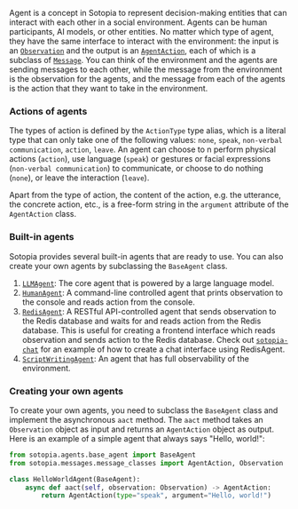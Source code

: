Agent is a concept in Sotopia to represent decision-making entities that can interact with each other in a social environment. Agents can be human participants, AI models, or other entities.  No matter which type of agent, they have the same interface to interact with the environment: the input is an [`Observation`](/python_API/messages/message_classes#observation) and the output is an [`AgentAction`](/python_API/messages/message_classes#agentaction), each of which is a subclass of [`Message`](/python_API/messages/message_classes#message). You can think of the environment and the agents are sending messages to each other, while the message from the environment is the observation for the agents, and the message from each of the agents is the action that they want to take in the environment.

### Actions of agents
The types of action is defined by the `ActionType` type alias, which is a literal type that can only take one of the following values: `none`, `speak`, `non-verbal communication`, `action`, `leave`. An agent can choose to n perform physical actions (`action`), use language (`speak`) or gestures or facial expressions (`non-verbal communication`) to communicate, or choose to do nothing (`none`), or leave the interaction (`leave`).

Apart from the type of action, the content of the action, e.g. the utterance, the concrete action, etc., is a free-form string in the `argument` attribute of the `AgentAction` class.


### Built-in agents
Sotopia provides several built-in agents that are ready to use. You can also create your own agents by subclassing the `BaseAgent` class.

1. [`LLMAgent`](/python_API/agents/llm_agent#llmagent): The core agent that is powered by a large language model.
2. [`HumanAgent`](/python_API/agents/llm_agent#humanagent): A command-line controlled agent that prints observation to the console and reads action from the console.
3. [`RedisAgent`](/python_API/agents/redis_agent): A RESTful API-controlled agent that sends observation to the Redis database and waits for and reads action from the Redis database. This is useful for creating a frontend interface which reads observation and sends action to the Redis database. Check out [`sotopia-chat`](https://github.com/sotopia-lab/sotopia/tree/main/sotopia-chat) for an example of how to create a chat interface using RedisAgent.
3. [`ScriptWritingAgent`](/python_API/agents/llm_agent#scriptwritingagent): An agent that has full observability of the environment.

### Creating your own agents
To create your own agents, you need to subclass the `BaseAgent` class and implement the asynchronous `aact` method. The `aact` method takes an `Observation` object as input and returns an `AgentAction` object as output. Here is an example of a simple agent that always says "Hello, world!":

```python
from sotopia.agents.base_agent import BaseAgent
from sotopia.messages.message_classes import AgentAction, Observation

class HelloWorldAgent(BaseAgent):
    async def aact(self, observation: Observation) -> AgentAction:
        return AgentAction(type="speak", argument="Hello, world!")
```
